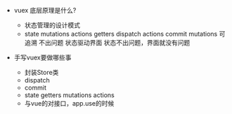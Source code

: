 - vuex 底层原理是什么?
    - 状态管理的设计模式
    - state mutations actions getters
        dispatch actions
        commit mutations
    可追溯 不出问题 状态驱动界面 状态不出问题，界面就没有问题
        
- 手写vuex要做哪些事
    - 封装Store类
    - dispatch
    - commit
    - state getters mutations actions
    - 与vue的对接口，app.use的时候